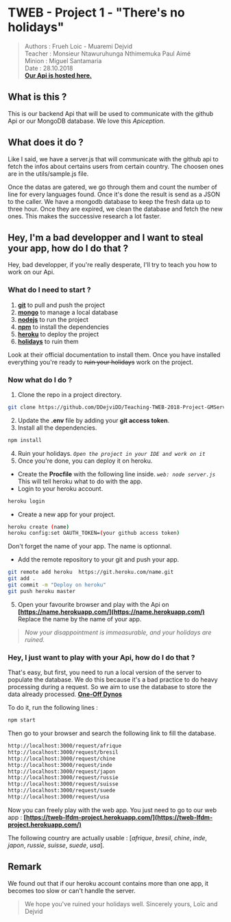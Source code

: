 # TWEB - Project 1 - "There's no holidays"  

> Authors : Frueh Loic - Muaremi Dejvid  
> Teacher : Monsieur Ntawuruhunga Nthimemuka Paul Aimé   
> Minion : Miguel Santamaria   
> Date : 28.10.2018  
> **[Our Api is hosted here.](https://tweb-lfdm-project.herokuapp.com/)**  

## What is this ?
This is our backend Api that will be used to communicate with the github Api or our MongoDB database. We love this *Apiception*.


## What does it do ?
Like I said, we have a server.js that will communicate with the github api to fetch the infos about certains users from certain country. The choosen ones are in the utils/sample.js file.

Once the datas are gatered, we go through them and count the number of line for every languages found. Once it's done the result is send as a JSON to the caller.
We have a mongodb database to keep the fresh data up to three hour. Once they are expired, we clean the database and fetch the new ones. This makes the successive research a lot faster.

## Hey, I'm a bad developper and I want to steal your app, how do I do that ? 
Hey, bad developper, if you're really desperate, I'll try to teach you how to work on our Api.

### What do I need to start ?
1. **[git](https://git-scm.com/)**          to pull and push the project
2. **[mongo](https://www.mongodb.com)**     to manage a local database
2. **[nodejs](https://nodejs.org/en/)**     to run the project 
3. **[npm](https://www.npmjs.com/)**        to install the dependencies
4. **[heroku](https://www.heroku.com/)**    to deploy the project
5. **[holidays](http://bfy.tw/Ka8s)**       to ruin them

Look at their official documentation to install them. Once you have installed everything you're ready to ~~ruin your holidays~~ work on the project.

### Now what do I do ?
1. Clone the repo in a project directory. 
``` bash
git clone https://github.com/DDejviDD/Teaching-TWEB-2018-Project-GMServer.git
```
2. Update the **.env** file by adding your **git access token**.
3. Install all the dependencies.
```bash
npm install
```
4. Ruin your holidays.
 *`Open the project in your IDE and work on it`*
5. Once you're done, you can deploy it on heroku.
 - Create the **Procfile** with the following line inside.
 *`web: node server.js`*
 This will tell heroku what to do with the app.
 - Login to your heroku account.
 ```bash
 heroku login
 ```
 - Create a new app for your project.
 ```bash
 heroku create (name)
 heroku config:set OAUTH_TOKEN=(your github access token)
 ```
 Don't forget the name of your app. The name is optionnal.
 - Add the remote repository to your git and push your app.
 ``` bash
 git remote add heroku  https://git.heroku.com/name.git
 git add .
 git commit -m "Deploy on heroku"
 git push heroku master
 ```
5. Open your favourite browser and play with the Api on **[https://name.herokuapp.com/](https://name.herokuapp.com/)** Replace the name by the name of your app.

> *Now your disappointment is immeasurable, and your holidays are ruined.*  

### Hey, I just want to play with your Api, how do I do that ?
That's easy, but first, you need to run a local version of the server to populate the database. 
We do this because it's a bad practice to do heavy processing during a request. So we aim to use the database to store the data already processed. 
**[One-Off Dynos](https://devcenter.heroku.com/articles/one-off-dynos)**

To do it, run the following lines :
```bash
npm start
```
Then go to your browser and search the following link to fill the database.
```HTML
http://localhost:3000/request/afrique
http://localhost:3000/request/bresil
http://localhost:3000/request/chine
http://localhost:3000/request/inde
http://localhost:3000/request/japon
http://localhost:3000/request/russie
http://localhost:3000/request/suisse
http://localhost:3000/request/suede
http://localhost:3000/request/usa
```
Now you can freely play with the web app.
You just need to go to our web app : **[https://tweb-lfdm-project.herokuapp.com/](https://tweb-lfdm-project.herokuapp.com/)**

The following country are actually usable : [*afrique*, *bresil*, *chine*, *inde*, *japon*, *russie*, *suisse*, *suede*, *usa*].

## Remark
We found out that if our heroku account contains more than one app, it becomes too slow or can't handle the server. 

> We hope you've ruined your holidays well.
> Sincerely yours,
> Loïc and Dejvid 